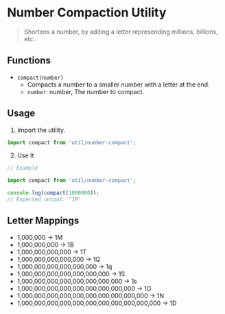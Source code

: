 # Number Compaction Utility
> Shortens a number, by adding a letter represending millions, billions, etc..

## Functions
- `compact(number)`
  - Compacts a number to a smaller number with a letter at the end.
  - `number`: number, The number to compact.

## Usage
1. Import the utility.

```js
import compact from 'util/number-compact';
```

2. Use It

```js
// Example

import compact from 'util/number-compact';

console.log(compact(1000000));
// Expected output: "1M"
```

## Letter Mappings
- 1,000,000 -> 1M
- 1,000,000,000 -> 1B
- 1,000,000,000,000 -> 1T
- 1,000,000,000,000,000 -> 1Q
- 1,000,000,000,000,000,000 -> 1q
- 1,000,000,000,000,000,000,000 -> 1S
- 1,000,000,000,000,000,000,000,000 -> 1s
- 1,000,000,000,000,000,000,000,000,000 -> 1O
- 1,000,000,000,000,000,000,000,000,000,000 -> 1N
- 1,000,000,000,000,000,000,000,000,000,000,000 -> 1D
